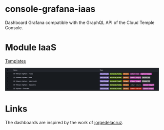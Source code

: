 # console-grafana-iaas
Dashboard Grafana compatible with the GraphQL API of the Cloud Temple Console.

# Module IaaS
[Templates](dashbords/iaas)

![](images/grafana_dashboards_iaas.png)

# Links
The dashboards are inspired by the work of [jorgedelacruz](https://www.jorgedelacruz.es/).
